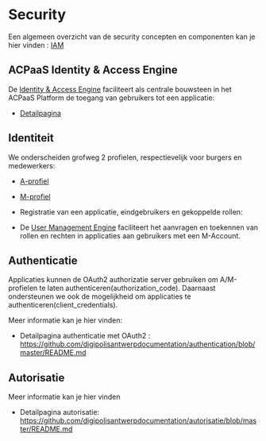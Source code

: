 # Security

Een algemeen overzicht van de security concepten en componenten kan je hier vinden : [IAM](https://wiki.antwerpen.be/ACPAAS/index.php/Identity_%26_Access_Management)

## ACPaaS Identity & Access Engine

De [Identity & Access Engine](https://acpaas.digipolis.be/nl/product/identity-access-engine) faciliteert als centrale bouwsteen in het ACPaaS Platform de toegang van gebruikers tot een applicatie:
* [Detailpagina](https://wiki.antwerpen.be/ACPAAS/index.php/Identity_%26_Access_Management/Identity_%26_Access_Engine)


## Identiteit

We onderscheiden grofweg 2 profielen, respectievelijk voor burgers en medewerkers:

* [A-profiel](https://wiki.antwerpen.be/ACPAAS/index.php/A-Profiel_(burger))
* [M-profiel](https://wiki.antwerpen.be/ACPAAS/index.php/M-Profiel_(medewerker))

* Registratie van een applicatie, eindgebruikers en gekoppelde rollen:

* De [User Management Engine](https://acpaas.digipolis.be/nl/product/user-management-engine) faciliteert het aanvragen en toekennen van rollen en rechten in applicaties aan gebruikers met een M-Account.

## Authenticatie

Applicaties kunnen de OAuth2 authorizatie server gebruiken om A/M-profielen te laten authenticeren(authorization_code). Daarnaast ondersteunen we ook de mogelijkheid om applicaties te authenticeren(client_credentials). 

Meer informatie kan je hier vinden: 
* Detailpagina authenticatie met OAuth2 : https://github.com/digipolisantwerpdocumentation/authentication/blob/master/README.md

## Autorisatie

Meer informatie kan je hier vinden
*  Detailpagina autorisatie: https://github.com/digipolisantwerpdocumentation/autorisatie/blob/master/README.md

